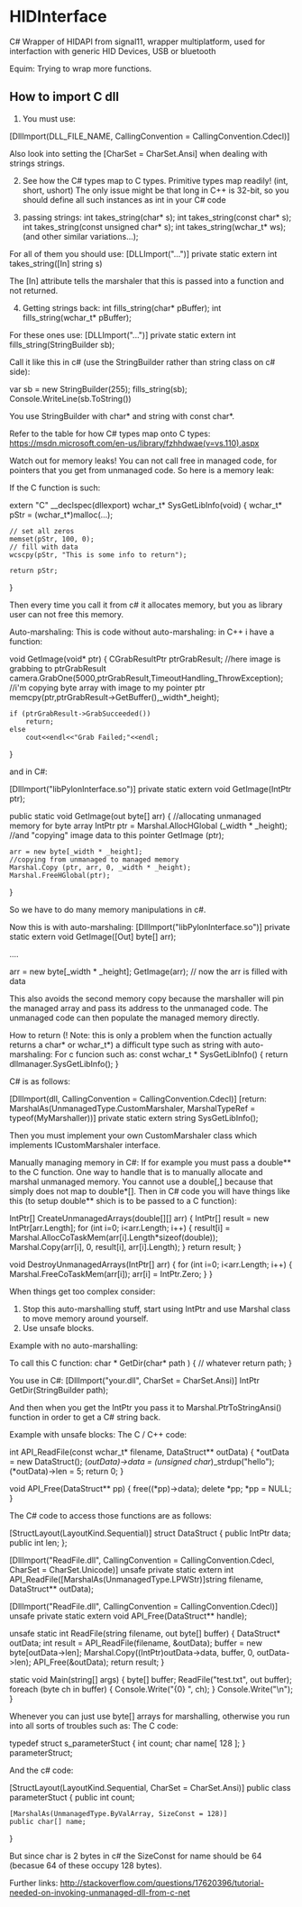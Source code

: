 # HIDInterface
C# Wrapper of HIDAPI from signal11, wrapper multiplatform, used for interfaction with generic HID Devices, USB or bluetooth

Equim: Trying to wrap more functions.

## How to import C dll
1) You must use:

[DllImport(DLL_FILE_NAME, CallingConvention = CallingConvention.Cdecl)]

Also look into setting the [CharSet = CharSet.Ansi] when dealing with strings strings.

2) See how the C# types map to C types.
Primitive types map readily!
(int, short, ushort)
The only issue might be that long in C++ is 32-bit, so you should define all such instances as int in your C# code

3) passing strings:
int takes_string(char* s);
int takes_string(const char* s);
int takes_string(const unsigned char* s);
int takes_string(wchar_t* ws);
(and other similar variations...);

For all of them you should use: 
[DLLImport("...")]
private static extern int takes_string([In] string s)

The [In] attribute tells the marshaler that this is passed into a function and not returned.

4) Getting strings back:
int fills_string(char* pBuffer);
int fills_string(wchar_t* pBuffer);

For these ones use:
[DLLImport("...")]
private static extern int fills_string(StringBuilder sb);

Call it like this in c# (use the StringBuilder rather than string class on c# side):

var sb = new StringBuilder(255);
fills_string(sb);
Console.WriteLine(sb.ToString())


You use StringBuilder with char* and string with const char*.

Refer to the table for how C# types map onto C types:
https://msdn.microsoft.com/en-us/library/fzhhdwae(v=vs.110).aspx


Watch out for memory leaks! You can not call free in managed code, for pointers that you get from unmanaged code.
So here is a memory leak:

If the C function is such:

extern "C" __declspec(dllexport) wchar_t* SysGetLibInfo(void)
{
    wchar_t* pStr = (wchar_t*)malloc(...);

    // set all zeros
    memset(pStr, 100, 0);
    // fill with data
    wcscpy(pStr, "This is some info to return");

    return pStr;
}

Then every time you call it from c# it allocates memory, but you as library user can not free this memory.

Auto-marshaling:
This is code without auto-marshaling:
in C++ i have a function:

void GetImage(void* ptr)
{
    CGrabResultPtr ptrGrabResult;
    //here image is grabbing to ptrGrabResult
    camera.GrabOne(5000,ptrGrabResult,TimeoutHandling_ThrowException);
    //i'm copying byte array with image to my pointer ptr
    memcpy(ptr,ptrGrabResult->GetBuffer(),_width*_height);

    if (ptrGrabResult->GrabSucceeded())
        return;
    else
        cout<<endl<<"Grab Failed;"<<endl;
}

and in C#:

[DllImport("libPylonInterface.so")]
private static extern void GetImage(IntPtr ptr);

public static void GetImage(out byte[] arr)
{
    //allocating unmanaged memory for byte array
    IntPtr ptr = Marshal.AllocHGlobal (_width * _height);
    //and "copying" image data to this pointer
    GetImage (ptr);

    arr = new byte[_width * _height];
    //copying from unmanaged to managed memory
    Marshal.Copy (ptr, arr, 0, _width * _height);
    Marshal.FreeHGlobal(ptr);
}

So we have to do many memory manipulations in c#.

Now this is with auto-marshaling:
[DllImport("libPylonInterface.so")]
private static extern void GetImage([Out] byte[] arr);

....

arr = new byte[_width * _height];
GetImage(arr);
// now the arr is filled with data

This also avoids the second memory copy because the marshaller will pin the managed array and pass its address to the unmanaged code. 
The unmanaged code can then populate the managed memory directly.


How to return (! Note: this is only a problem when the function actually returns a char* or wchar_t*) 
a difficult type such as string with auto-marshaling:
For c funcion such as:
const wchar_t * SysGetLibInfo() {
    return dllmanager.SysGetLibInfo();
}

C# is as follows:

[DllImport(dll, CallingConvention = CallingConvention.Cdecl)]
[return: MarshalAs(UnmanagedType.CustomMarshaler, MarshalTypeRef = typeof(MyMarshaller))]
private static extern string SysGetLibInfo();

Then you must implement your own CustomMarshaler class which implements ICustomMarshaler interface.


Manually managing memory in C#:
If for example you must pass a double** to the C function. One way to handle that is to manually allocate and marshal unmanaged memory. 
You cannot use a double[,] because that simply does not map to double*[].
Then in C# code you will have things like this (to setup double** shich is to be passed to a C function):

IntPtr[] CreateUnmanagedArrays(double[][] arr)
{
    IntPtr[] result = new IntPtr[arr.Length];
    for (int i=0; i<arr.Length; i++)
    {
        result[i] = Marshal.AllocCoTaskMem(arr[i].Length*sizeof(double));
        Marshal.Copy(arr[i], 0, result[i], arr[i].Length);
    }
    return result;
}

void DestroyUnmanagedArrays(IntPtr[] arr)
{
    for (int i=0; i<arr.Length; i++)
    {
        Marshal.FreeCoTaskMem(arr[i]);
        arr[i] = IntPtr.Zero;
    }
}


When things get too complex consider:
1) Stop this auto-marshalling stuff, start using IntPtr and use Marshal class to move memory around yourself.
2) Use unsafe blocks.


Example with no auto-marshalling:

To call this C function:
char * GetDir(char* path ) {
    // whatever
    return path;
}

You use in C#:
[DllImport("your.dll", CharSet = CharSet.Ansi)]
IntPtr GetDir(StringBuilder path);

And then when you get the IntPtr you pass it to Marshal.PtrToStringAnsi() function in order to get a C# string back.

Example with unsafe blocks:
The C / C++ code:

int API_ReadFile(const wchar_t* filename, DataStruct** outData)
{
    *outData = new DataStruct();
    (*outData)->data = (unsigned char*)_strdup("hello");
    (*outData)->len = 5;
    return 0;
}

void API_Free(DataStruct** pp)
{
    free((*pp)->data);
    delete *pp;
    *pp = NULL;
}

The C# code to access those functions are as follows:

[StructLayout(LayoutKind.Sequential)]
struct DataStruct
{
    public IntPtr data;
    public int len;
};

[DllImport("ReadFile.dll", CallingConvention = CallingConvention.Cdecl, CharSet = CharSet.Unicode)]
unsafe private static extern int API_ReadFile([MarshalAs(UnmanagedType.LPWStr)]string filename, DataStruct** outData);

[DllImport("ReadFile.dll", CallingConvention = CallingConvention.Cdecl)]
unsafe private static extern void API_Free(DataStruct** handle);

unsafe static int ReadFile(string filename, out byte[] buffer)
{
    DataStruct* outData;
    int result = API_ReadFile(filename, &outData);
    buffer = new byte[outData->len];
    Marshal.Copy((IntPtr)outData->data, buffer, 0, outData->len);
    API_Free(&outData);
    return result;
}

static void Main(string[] args)
{
    byte[] buffer;
    ReadFile("test.txt", out buffer);
    foreach (byte ch in buffer)
    {
        Console.Write("{0} ", ch);
    }
    Console.Write("\n");
}



Whenever you can just use byte[] arrays for marshalling, otherwise you run into all sorts of troubles such as:
The C code:

typedef struct s_parameterStuct
{
    int count;
    char name[ 128 ];
} parameterStruct;

And the c# code:

[StructLayout(LayoutKind.Sequential, CharSet = CharSet.Ansi)]
public class parameterStuct
{
    public int count;

    [MarshalAs(UnmanagedType.ByValArray, SizeConst = 128)]
    public char[] name;
}

But since char is 2 bytes in c# the SizeConst for name should be 64 (becasue 64 of these occupy 128 bytes).



Further links:
http://stackoverflow.com/questions/17620396/tutorial-needed-on-invoking-unmanaged-dll-from-c-net
